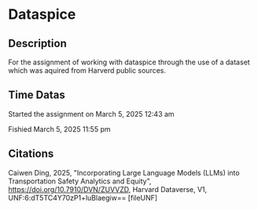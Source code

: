 # Dataspice
## Description
For the assignment of working with dataspice through the use of a dataset which was aquired from Harverd public sources.

## Time Datas
Started the assignment on March 5, 2025 12:43 am

Fishied March 5, 2025 11:55 pm

## Citations
Caiwen Ding, 2025, "Incorporating Large Language Models (LLMs) into Transportation Safety Analytics and Equity", https://doi.org/10.7910/DVN/ZUVVZD, Harvard Dataverse, V1, UNF:6:dT5TC4Y70zP1+luBlaegiw== [fileUNF] 
